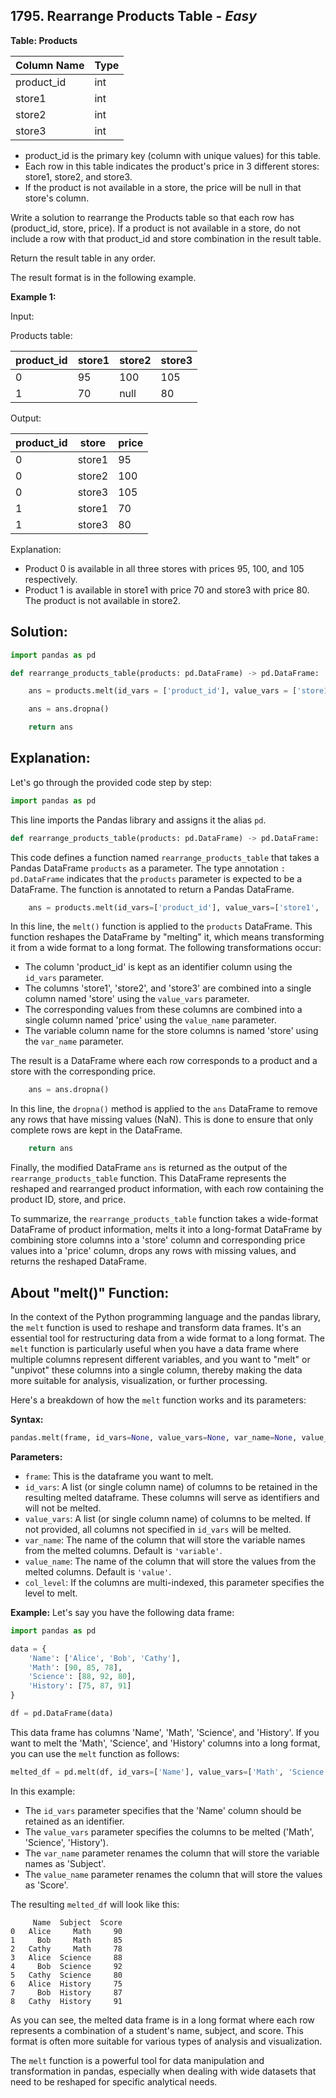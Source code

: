 ## 1795. Rearrange Products Table - *Easy*

**Table: Products**

| Column Name | Type    |
|-------------|---------|
| product_id  | int     |
| store1      | int     |
| store2      | int     |
| store3      | int     |

* product_id is the primary key (column with unique values) for this table.
* Each row in this table indicates the product's price in 3 different stores: store1, store2, and store3.
* If the product is not available in a store, the price will be null in that store's column.

Write a solution to rearrange the Products table so that each row has (product_id, store, price). If a product is not available in a store, do not include a row with that product_id and store combination in the result table.

Return the result table in any order.

The result format is in the following example.

**Example 1:**

Input: 

Products table:

| product_id | store1 | store2 | store3 |
|------------|--------|--------|--------|
| 0          | 95     | 100    | 105    |
| 1          | 70     | null   | 80     |

Output: 

| product_id | store  | price |
|------------|--------|-------|
| 0          | store1 | 95    |
| 0          | store2 | 100   |
| 0          | store3 | 105   |
| 1          | store1 | 70    |
| 1          | store3 | 80    |

Explanation: 
* Product 0 is available in all three stores with prices 95, 100, and 105 respectively.
* Product 1 is available in store1 with price 70 and store3 with price 80. The product is not available in store2.

## **Solution:**

```python
import pandas as pd

def rearrange_products_table(products: pd.DataFrame) -> pd.DataFrame:

    ans = products.melt(id_vars = ['product_id'], value_vars = ['store1', 'store2', 'store3'], var_name = 'store', value_name = 'price')

    ans = ans.dropna()

    return ans
```

## Explanation:

Let's go through the provided code step by step:

```python
import pandas as pd
```
This line imports the Pandas library and assigns it the alias `pd`.

```python
def rearrange_products_table(products: pd.DataFrame) -> pd.DataFrame:
```
This code defines a function named `rearrange_products_table` that takes a Pandas DataFrame `products` as a parameter. The type annotation `: pd.DataFrame` indicates that the `products` parameter is expected to be a DataFrame. The function is annotated to return a Pandas DataFrame.

```python
    ans = products.melt(id_vars=['product_id'], value_vars=['store1', 'store2', 'store3'], var_name='store', value_name='price')
```
In this line, the `melt()` function is applied to the `products` DataFrame. This function reshapes the DataFrame by "melting" it, which means transforming it from a wide format to a long format. The following transformations occur:

- The column 'product_id' is kept as an identifier column using the `id_vars` parameter.
- The columns 'store1', 'store2', and 'store3' are combined into a single column named 'store' using the `value_vars` parameter.
- The corresponding values from these columns are combined into a single column named 'price' using the `value_name` parameter.
- The variable column name for the store columns is named 'store' using the `var_name` parameter.

The result is a DataFrame where each row corresponds to a product and a store with the corresponding price.

```python
    ans = ans.dropna()
```
In this line, the `dropna()` method is applied to the `ans` DataFrame to remove any rows that have missing values (NaN). This is done to ensure that only complete rows are kept in the DataFrame.

```python
    return ans
```
Finally, the modified DataFrame `ans` is returned as the output of the `rearrange_products_table` function. This DataFrame represents the reshaped and rearranged product information, with each row containing the product ID, store, and price.

To summarize, the `rearrange_products_table` function takes a wide-format DataFrame of product information, melts it into a long-format DataFrame by combining store columns into a 'store' column and corresponding price values into a 'price' column, drops any rows with missing values, and returns the reshaped DataFrame.

## About "melt()" Function:

In the context of the Python programming language and the pandas library, the `melt` function is used to reshape and transform data frames. It's an essential tool for restructuring data from a wide format to a long format. The `melt` function is particularly useful when you have a data frame where multiple columns represent different variables, and you want to "melt" or "unpivot" these columns into a single column, thereby making the data more suitable for analysis, visualization, or further processing.

Here's a breakdown of how the `melt` function works and its parameters:

**Syntax:**
```python
pandas.melt(frame, id_vars=None, value_vars=None, var_name=None, value_name='value', col_level=None)
```

**Parameters:**
- `frame`: This is the dataframe you want to melt.
- `id_vars`: A list (or single column name) of columns to be retained in the resulting melted dataframe. These columns will serve as identifiers and will not be melted.
- `value_vars`: A list (or single column name) of columns to be melted. If not provided, all columns not specified in `id_vars` will be melted.
- `var_name`: The name of the column that will store the variable names from the melted columns. Default is `'variable'`.
- `value_name`: The name of the column that will store the values from the melted columns. Default is `'value'`.
- `col_level`: If the columns are multi-indexed, this parameter specifies the level to melt.

**Example:**
Let's say you have the following data frame:

```python
import pandas as pd

data = {
    'Name': ['Alice', 'Bob', 'Cathy'],
    'Math': [90, 85, 78],
    'Science': [88, 92, 80],
    'History': [75, 87, 91]
}

df = pd.DataFrame(data)
```

This data frame has columns 'Name', 'Math', 'Science', and 'History'. If you want to melt the 'Math', 'Science', and 'History' columns into a long format, you can use the `melt` function as follows:

```python
melted_df = pd.melt(df, id_vars=['Name'], value_vars=['Math', 'Science', 'History'], var_name='Subject', value_name='Score')
```

In this example:
- The `id_vars` parameter specifies that the 'Name' column should be retained as an identifier.
- The `value_vars` parameter specifies the columns to be melted ('Math', 'Science', 'History').
- The `var_name` parameter renames the column that will store the variable names as 'Subject'.
- The `value_name` parameter renames the column that will store the values as 'Score'.

The resulting `melted_df` will look like this:

```
     Name  Subject  Score
0   Alice     Math     90
1     Bob     Math     85
2   Cathy     Math     78
3   Alice  Science     88
4     Bob  Science     92
5   Cathy  Science     80
6   Alice  History     75
7     Bob  History     87
8   Cathy  History     91
```

As you can see, the melted data frame is in a long format where each row represents a combination of a student's name, subject, and score. This format is often more suitable for various types of analysis and visualization.

The `melt` function is a powerful tool for data manipulation and transformation in pandas, especially when dealing with wide datasets that need to be reshaped for specific analytical needs.
